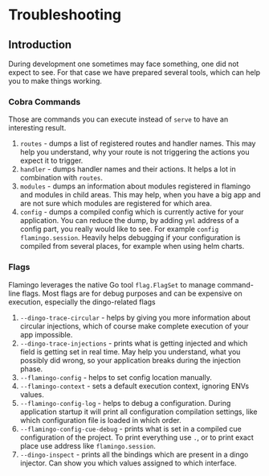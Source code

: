 # Troubleshooting

## Introduction
During development one sometimes may face something, one did not expect to see. For that case we have prepared several tools, which can help you to make things working.

### Cobra Commands
Those are commands you can execute instead of `serve` to have an interesting result.

1. `routes` - dumps a list of registered routes and handler names. This may help you understand, why your route is not triggering the actions you expect it to trigger.
1. `handler` - dumps handler names and their actions. It helps a lot in combination with `routes`.
1. `modules` - dumps an information about modules registered in flamingo and modules in child areas. This may help, when you have a big app and are not sure which modules are registered for which area.
1. `config` - dumps a compiled config which is currently active for your application. You can reduce the dump, by adding `yml` address of a config part, you really would like to see. For example `config flamingo.session`. Heavily helps debugging if your configuration is compiled from several places, for example when using helm charts.

### Flags
Flamingo leverages the native Go tool `flag.FlagSet` to manage command-line flags. Most flags are for debug purposes and can be expensive on execution, especially the dingo-related flags

1. `--dingo-trace-circular` - helps by giving you more information about circular injections, which of course make complete execution of your app impossible.
1. `--dingo-trace-injections` - prints what is getting injected and which field is getting set in real time. May help you understand, what you possibly did wrong, so your application breaks during the injection phase.
1. `--flamingo-config` - helps to set config location manually.
1. `--flamingo-context` - sets a default execution context, ignoring ENVs values.
1. `--flamingo-config-log` - helps to debug a configuration. During application startup it will print all configuration compilation settings, like which configuration file is loaded in which order.
1. `--flamingo-config-cue-debug` - prints what is set in a compiled cue configuration of the project. To print everything use `.`, or to print exact place use address like `flamingo.session`.
1. `--dingo-inspect` - prints all the bindings which are present in a dingo injector. Can show you which values assigned to which interface.
